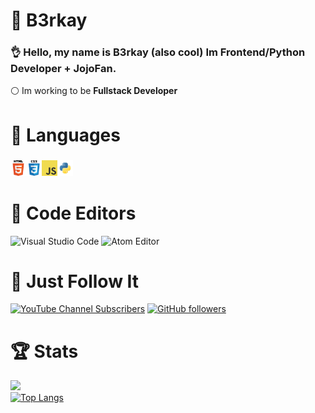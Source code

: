 # 🔰 B3rkay
### 👌 Hello, my name is **B3rkay** (also cool) **Im Frontend/Python Developer + JojoFan.**
⚪ Im working to be **Fullstack Developer**
# 🔧 Languages
### <img  alt="HTML" width= 25 height= 25 src="https://raw.githubusercontent.com/github/explore/80688e429a7d4ef2fca1e82350fe8e3517d3494d/topics/html/html.png"><img  alt="CSS" width= 25 height= 25 src="https://raw.githubusercontent.com/github/explore/80688e429a7d4ef2fca1e82350fe8e3517d3494d/topics/css/css.png"><img  alt="Javascript" width= 25 height= 25 src="https://raw.githubusercontent.com/github/explore/80688e429a7d4ef2fca1e82350fe8e3517d3494d/topics/javascript/javascript.png"><img alt="Python" width= 25 height= 25 src="https://raw.githubusercontent.com/github/explore/80688e429a7d4ef2fca1e82350fe8e3517d3494d/topics/python/python.png">
# 🧰 Code Editors
<img  alt="Visual Studio Code" width= 25 height= 25 src="https://cdn.icon-icons.com/icons2/2107/PNG/512/file_type_vscode_icon_130084.png"> <img alt="Atom Editor"  width= 25 height= 25 src="https://cdn.discordapp.com/attachments/781399912751038464/911342236027985920/kisspng-atom-source-code-editor-text-editor-sublime-text-e-5b136f3de9bfc0.0257497515280003179574.png">
# 🍟 Just Follow It
 [![YouTube Channel Subscribers](https://img.shields.io/youtube/channel/subscribers/UCWSKOL03bopsyfS1fH99gcA?style=social)](https://www.youtube.com/channel/UCWSKOL03bopsyfS1fH99gcA) [![GitHub followers](https://img.shields.io/github/followers/realb3rkay?style=social)](https://github.com/realberkay/)
 # 🏆 Stats
 ![](https://komarev.com/ghpvc/?username=realberkay&color=green)<br>
 [![Top Langs](https://github-readme-stats.vercel.app/api/top-langs/?username=realb3rkay&layout=compact&theme=dark)](https://github.com/anuraghazra/github-readme-stats)
